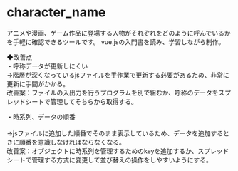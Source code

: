 # character_name
アニメや漫画、ゲーム作品に登場する人物がそれぞれをどのように呼んでいるかを手軽に確認できるツールです。
vue.jsの入門書を読み、学習しながら制作。

◆改善点
<br>・呼称データが更新しにくい
<br>→階層が深くなっているjsファイルを手作業で更新する必要があるため、非常に更新に手間がかかる。
<br> 改善案：ファイルの入出力を行うプログラムを別で組むか、呼称のデータをスプレッドシートで管理してそちらから取得する。

・時系列、データの順番<br>
<br>→jsファイルに追加した順番でそのまま表示しているため、データを追加するときに順番を意識しなければならなくなる。
<br> 改善案：オブジェクトに時系列を管理するためのkeyを追加するか、スプレッドシートで管理する方式に変更して並び替えの操作をしやすいようにする。
